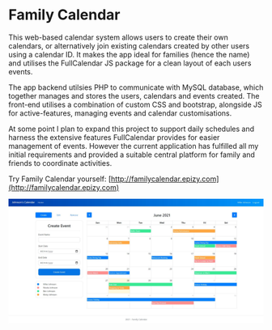 # Family Calendar

This web-based calendar system allows users to create their own calendars, or alternatively join existing calendars created by other users using a calendar ID. It makes the app ideal for families (hence the name) and utilises the FullCalendar JS package for a clean layout of each users events. 

The app backend utilsies PHP to communicate with MySQL database, which together manages and stores the users, calendars and events created. The front-end utilises a combination of custom CSS and bootstrap, alongside JS for active-features, managing events and calendar customisations.

At some point I plan to expand this project to support daily schedules and harness the extensive features FullCalendar provides for easier management of events. However the current application has fulfilled all my initial requirements and provided a suitable central platform for family and friends to coordinate activities. 

Try Family Calendar yourself: [http://familycalendar.epizy.com](http://familycalendar.epizy.com)

<img src="screenshot.JPG" width="800">
